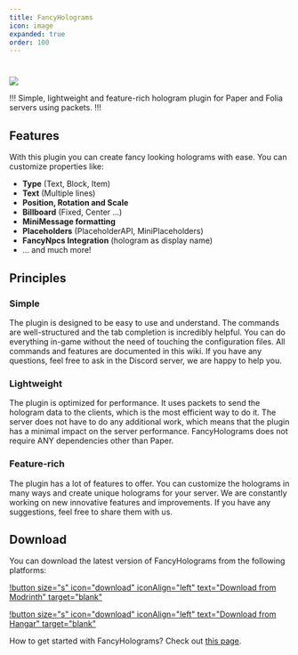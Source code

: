 ```yaml
---
title: FancyHolograms
icon: image
expanded: true
order: 100
---
```


#

![](/static/fancyholograms/banner.png)

!!!
Simple, lightweight and feature-rich hologram plugin for Paper and Folia servers using packets.
!!!

## Features

With this plugin you can create fancy looking holograms with ease. You can customize properties like:
- **Type** (Text, Block, Item)
- **Text** (Multiple lines)
- **Position, Rotation and Scale**
- **Billboard** (Fixed, Center ...)
- **MiniMessage formatting**
- **Placeholders** (PlaceholderAPI, MiniPlaceholders)
- **FancyNpcs Integration** (hologram as display name)
- ... and much more!

## Principles

### Simple

The plugin is designed to be easy to use and understand. The commands are well-structured and the tab completion is incredibly helpful.
You can do everything in-game without the need of touching the configuration files.
All commands and features are documented in this wiki. If you have any questions, feel free to ask in the Discord server, we are happy to help you.

### Lightweight

The plugin is optimized for performance. It uses packets to send the hologram data to the clients, which is the most efficient way to do it.
The server does not have to do any additional work, which means that the plugin has a minimal impact on the server performance.
FancyHolograms does not require ANY dependencies other than Paper.

### Feature-rich

The plugin has a lot of features to offer. You can customize the holograms in many ways and create unique holograms for your server.
We are constantly working on new innovative features and improvements. If you have any suggestions, feel free to share them with us.

## Download

You can download the latest version of FancyHolograms from the following platforms:

[!button size="s" icon="download" iconAlign="left" text="Download from Modrinth" target="blank"](https://modrinth.com/plugin/fancyholograms/versions)

[!button size="s" icon="download" iconAlign="left" text="Download from Hangar" target="blank"](https://hangar.papermc.io/Oliver/FancyHolograms/versions)

How to get started with FancyHolograms? Check out [this page](getting-started.md).